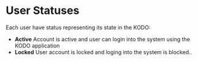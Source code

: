 # User Statuses

Each user have status representing its state in the KODO:

* **Active** Account is active and user can login into the system using the KODO application
* **Locked** User account is locked and loging into the system is blocked..

